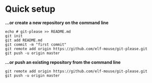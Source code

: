 # Quick setup

**…or create a new repository on the command line**

	echo # git-please >> README.md
	git init
	git add README.md
	git commit -m "first commit"
	git remote add origin https://github.com/elf-mouse/git-please.git
	git push -u origin master

**…or push an existing repository from the command line**

	git remote add origin https://github.com/elf-mouse/git-please.git
	git push -u origin master

